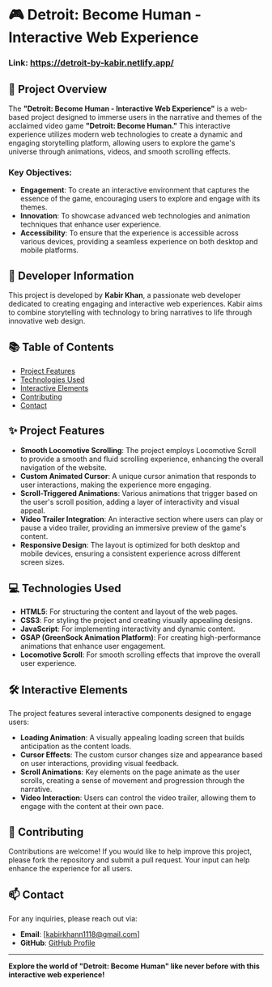 # 🎮 Detroit: Become Human - Interactive Web Experience

### Link: https://detroit-by-kabir.netlify.app/

## 🌟 Project Overview

The **"Detroit: Become Human - Interactive Web Experience"** is a web-based project designed to immerse users in the narrative and themes of the acclaimed video game **"Detroit: Become Human."** This interactive experience utilizes modern web technologies to create a dynamic and engaging storytelling platform, allowing users to explore the game's universe through animations, videos, and smooth scrolling effects.

### Key Objectives:

- **Engagement**: To create an interactive environment that captures the essence of the game, encouraging users to explore and engage with its themes.
- **Innovation**: To showcase advanced web technologies and animation techniques that enhance user experience.
- **Accessibility**: To ensure that the experience is accessible across various devices, providing a seamless experience on both desktop and mobile platforms.

## 👤 Developer Information

This project is developed by **Kabir Khan**, a passionate web developer dedicated to creating engaging and interactive web experiences. Kabir aims to combine storytelling with technology to bring narratives to life through innovative web design.



## 📚 Table of Contents

- [Project Features](#project-features)
- [Technologies Used](#technologies-used)
- [Interactive Elements](#interactive-elements)
- [Contributing](#contributing)
- [Contact](#contact)

## ✨ Project Features

- **Smooth Locomotive Scrolling**: The project employs Locomotive Scroll to provide a smooth and fluid scrolling experience, enhancing the overall navigation of the website.
- **Custom Animated Cursor**: A unique cursor animation that responds to user interactions, making the experience more engaging.
- **Scroll-Triggered Animations**: Various animations that trigger based on the user's scroll position, adding a layer of interactivity and visual appeal.
- **Video Trailer Integration**: An interactive section where users can play or pause a video trailer, providing an immersive preview of the game's content.
- **Responsive Design**: The layout is optimized for both desktop and mobile devices, ensuring a consistent experience across different screen sizes.

## 💻 Technologies Used

- **HTML5**: For structuring the content and layout of the web pages.
- **CSS3**: For styling the project and creating visually appealing designs.
- **JavaScript**: For implementing interactivity and dynamic content.
- **GSAP (GreenSock Animation Platform)**: For creating high-performance animations that enhance user engagement.
- **Locomotive Scroll**: For smooth scrolling effects that improve the overall user experience.

## 🛠️ Interactive Elements

The project features several interactive components designed to engage users:

- **Loading Animation**: A visually appealing loading screen that builds anticipation as the content loads.
- **Cursor Effects**: The custom cursor changes size and appearance based on user interactions, providing visual feedback.
- **Scroll Animations**: Key elements on the page animate as the user scrolls, creating a sense of movement and progression through the narrative.
- **Video Interaction**: Users can control the video trailer, allowing them to engage with the content at their own pace.


## 🤝 Contributing

Contributions are welcome! If you would like to help improve this project, please fork the repository and submit a pull request. Your input can help enhance the experience for all users.


## 📫 Contact

For any inquiries, please reach out via:

- **Email**: [kabirkhann1118@gmail.com]
- **GitHub**: [GitHub Profile](https://github.com/weirdshxt)

---

**Explore the world of "Detroit: Become Human" like never before with this interactive web experience!**
